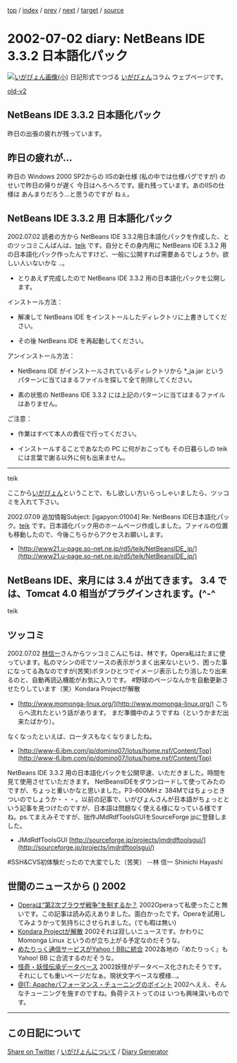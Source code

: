 [top](https://igapyon.github.io/diary/) 
 / [index](https://igapyon.github.io/diary/2002/index.html) 
 / [prev](https://igapyon.github.io/diary/2002/ig020701.html) 
 / [next](https://igapyon.github.io/diary/2002/ig020703.html) 
 / [target](https://igapyon.github.io/diary/2002/ig020702.html) 
 / [source](https://github.com/igapyon/diary/blob/gh-pages/2002/ig020702.html.src.md) 

2002-07-02 diary: NetBeans IDE 3.3.2 日本語化パック
=====================================================================================================
[![いがぴょん画像(小)](https://igapyon.github.io/diary/images/iga200306s.jpg "いがぴょん")](https://igapyon.github.io/diary/memo/memoigapyon.html) 日記形式でつづる [いがぴょん](https://igapyon.github.io/diary/memo/memoigapyon.html)コラム ウェブページです。

[old-v2](ig020702-orig.html)

## NetBeans IDE 3.3.2 日本語化パック

昨日の出張の疲れが残っています。


## 昨日の疲れが…

昨日の Windows 2000 SP2からの IISの新仕様 (私の中では仕様バグですが) のせいで昨日の帰りが遅く 今日はへろへろです。疲れ残っています。あのIISの仕様は あんまりだろう…と思うのですが ねぇ。

## NetBeans IDE 3.3.2 用 日本語化パック

2002.07.02 読者の方から NetBeans IDE 3.3.2用日本語化パックを作成した、とのツッコミこんばんは、[teik](http://www21.u-page.so-net.ne.jp/rd5/teik/NetBeansIDE_jp/) です。自分とその身内用に NetBeans IDE 3.3.2 用の日本語化パック作ったんですけど、一般に公開すれば需要あるでしょうか。欲しい人いないかな ..。

* とりあえず完成したので NetBeans IDE 3.3.2 用の日本語化パックを公開します。

インストール方法：

* 解凍して NetBeans IDE をインストールしたディレクトリに上書きしてください。
  
* その後 NetBeans IDE を再起動してください。

アンインストール方法：

* NetBeans IDE がインストールされているディレクトリから *_ja.jar というパターンに当てはまるファイルを探して全て削除してください。
  
* 素の状態の NetBeans IDE 3.3.2 には上記のパターンに当てはまるファイルはありません。

ご注意：

* 作業はすべて本人の責任で行ってください。
  
* インストールすることであなたの PC に何がおこっても その日暮らしの teik
  には言葉で謝る以外に何も出来ません。

-----
teik

ここから[いがぴょん](http://www.igapyon.jp/igapyon/diary/memo/memoigapyon.html)ということで、もし欲しい方いらっしゃいましたら、ツッコミを入れて下さい。

2002.07.09 追加情報Subject: [igapyon:01004] Re: NetBeans IDE日本語化パック。[teik](http://www21.u-page.so-net.ne.jp/rd5/teik/NetBeansIDE_jp/) です。日本語化パック用のホームページ作成しました。ファイルの位置も移動したので、今後こちらからアクセスお願いします。

* [http://www21.u-page.so-net.ne.jp/rd5/teik/NetBeansIDE_jp/](http://www21.u-page.so-net.ne.jp/rd5/teik/NetBeansIDE_jp/)

NetBeans IDE、来月には 3.4 が出てきます。
3.4 では、Tomcat 4.0 相当がプラグインされます。(^-^
-----
teik

## ツッコミ

2002.07.02 [林信一](http://www.angelwaltz.net/)さんからツッコミこんにちは、林です。Opera私はたまに使っています。私のマシンのIEでソースの表示がうまく出来ないという、困った事になってる為なのですが(苦笑)ボタンひとつでイメージ表示したり消したり出来るのと、自動再読込機能がお気に入りです。
#野球のページなんかを自動更新させたりしています（笑）Kondara Projectが解散

* [http://www.momonga-linux.org/](http://www.momonga-linux.org/)
  こちらへ流れたという話があります。
  まだ準備中のようですね（というかまだ出来たばかり）。

なくなったといえば、ロータスもなくなりましたね。

* [http://www-6.ibm.com/jp/domino07/lotus/home.nsf/Content/Top](http://www-6.ibm.com/jp/domino07/lotus/home.nsf/Content/Top)

NetBeans IDE 3.3.2 用の日本語化パックを公開早速、いただきました。時間を見て使用させていただきます。
NetBeansIDEをダウンロードして使ってみたのですが、ちょっと重いかなと思いました。P3-600MHｚ
384Mではちょっときついのでしょうか・・・。以前の記事で、いがぴょんさんが日本語がちょっとという記事を見つけたのですが、日本語は問題なく使える様になっている様ですね。ps.てまえみそですが、拙作JMdRdfToolsGUIをSourceForge jpに登録しました。

* JMdRdfToolsGUI
  [http://sourceforge.jp/projects/jmdrdftoolsgui/](http://sourceforge.jp/projects/jmdrdftoolsgui/)

#SSH&CVS初体験だったので大変でした（苦笑）
--林 信一 Shinichi Hayashi

## 世間のニュースから () 2002

* [Operaは“第2次ブラウザ戦争”を制するか？](http://www.zdnet.co.jp/news/0207/01/ne00_opera.html)  2002Operaって私使ったこと無いです。この記事は読み応えありました。面白かったです。Operaを試用してみようかって気持ちにさせられました。(でも暇は無い)
* [Kondara Projectが解散](http://www.zdnet.co.jp/news/0207/01/njbt_02.html)  2002それは寂しいニュースです。かわりに Momonga Linux というのが立ち上がる予定なのだそうな。
* [めたりっく通信サービスがYahoo！BBに統合](http://www.zdnet.co.jp/news/0207/01/njbt_08.html)  2002各地の『めたりっく』も Yahoo! BB に合流するのだそうな。
* [怪奇・妖怪伝承データベース](http://asagi1.nichibun.ac.jp/youkaidb/)  2002妖怪がデータベース化されたそうです。それにしても重いページだなぁ。現状文字ベースな模様…。
* [@IT: Apacheパフォーマンス・チューニングのポイント](http://www.atmarkit.co.jp/flinux/rensai/apache15/apache15a.html)  2002へええ、そんなチューニングを施すのですね。負荷テストってのは いつも興味深いものです。

----------------------------------------------------------------------------------------------------

## この日記について

[Share on Twitter](https://twitter.com/intent/tweet?hashtags=igapyon%2Cdiary%2C%E3%81%84%E3%81%8C%E3%81%B4%E3%82%87%E3%82%93&text=NetBeans+IDE+3.3.2+%E6%97%A5%E6%9C%AC%E8%AA%9E%E5%8C%96%E3%83%91%E3%83%83%E3%82%AF&url=https%3A%2F%2Figapyon.github.io%2Fdiary%2F2002%2Fig020702.html) / [いがぴょんについて](https://igapyon.github.io/diary/memo/memoigapyon.html) / [Diary Generator](https://github.com/igapyon/igapyonv3)
